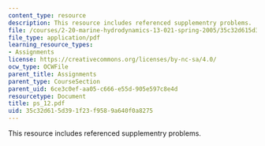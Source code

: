 ```yaml
---
content_type: resource
description: This resource includes referenced supplementry problems.
file: /courses/2-20-marine-hydrodynamics-13-021-spring-2005/35c32d615d391f23f9589a640f0a8275_ps_12.pdf
file_type: application/pdf
learning_resource_types:
- Assignments
license: https://creativecommons.org/licenses/by-nc-sa/4.0/
ocw_type: OCWFile
parent_title: Assignments
parent_type: CourseSection
parent_uid: 6ce3c0ef-aa05-c666-e55d-905e597c8e4d
resourcetype: Document
title: ps_12.pdf
uid: 35c32d61-5d39-1f23-f958-9a640f0a8275
---
```

This resource includes referenced supplementry problems.